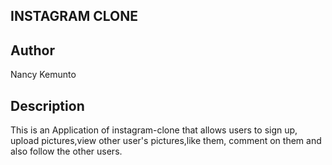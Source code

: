 ## INSTAGRAM CLONE

## Author

Nancy Kemunto

## Description

This is an Application of instagram-clone that allows users to sign up, upload pictures,view other user's pictures,like them, comment on them and also follow the other users.
